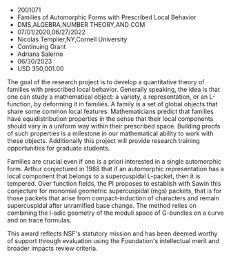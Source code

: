 
* 2001071
* Families of Automorphic Forms with Prescribed Local Behavior
* DMS,ALGEBRA,NUMBER THEORY,AND COM
* 07/01/2020,06/27/2022
* Nicolas Templier,NY,Cornell University
* Continuing Grant
* Adriana Salerno
* 06/30/2023
* USD 350,001.00

The goal of the research project is to develop a quantitative theory of families
with prescribed local behavior. Generally speaking, the idea is that one can
study a mathematical object: a variety, a representation, or an L-function, by
deforming it in families. A family is a set of global objects that share some
common local features. Mathematicians predict that families have
equidistribution properties in the sense that their local components should vary
in a uniform way within their prescribed space. Building proofs of such
properties is a milestone in our mathematical ability to work with these
objects. Additionally this project will provide research training opportunities
for graduate students.

Families are crucial even if one is a priori interested in a single automorphic
form. Arthur conjectured in 1988 that if an automorphic representation has a
local component that belongs to a supercuspidal L-packet, then it is tempered.
Over function fields, the PI proposes to establish with Sawin this conjecture
for monomial geometric supercuspidal (mgs) packets, that is for those packets
that arise from compact-induction of characters and remain supercuspidal after
unramified base change. The method relies on combining the l-adic geometry of
the moduli space of G-bundles on a curve and on trace formulas.

This award reflects NSF's statutory mission and has been deemed worthy of
support through evaluation using the Foundation's intellectual merit and broader
impacts review criteria.
